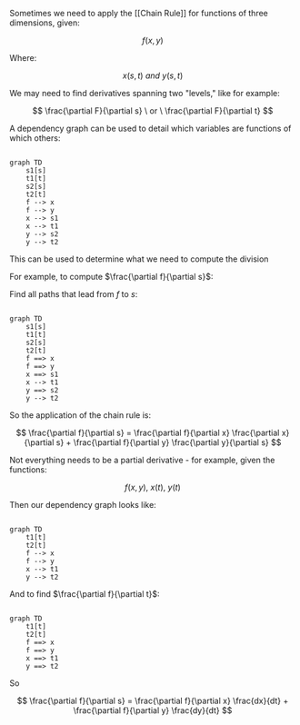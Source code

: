 Sometimes we need to apply the [[Chain Rule]] for functions of three dimensions, given:

$$
f(x, y)
$$

Where:

$$
x(s, t) \ and \ y(s, t)
$$

We may need to find derivatives spanning two "levels," like for example:

$$
\frac{\partial F}{\partial s} \ or \ 
\frac{\partial F}{\partial t}
$$

A dependency graph can be used to detail which variables are functions of which others:

```mermaid

graph TD
	s1[s]
	t1[t]
	s2[s]
	t2[t]
	f --> x
	f --> y
	x --> s1
	x --> t1
	y --> s2
	y --> t2
```

This can be used to determine what we need to compute the division

For example, to compute $\frac{\partial f}{\partial s}$:

Find all paths that lead from $f$ to $s$:

```mermaid

graph TD
	s1[s]
	t1[t]
	s2[s]
	t2[t]
	f ==> x
	f ==> y
	x ==> s1
	x --> t1
	y ==> s2
	y --> t2
```

So the application of the chain rule is:

$$
\frac{\partial f}{\partial s} = 
\frac{\partial f}{\partial x} 
\frac{\partial x}{\partial s} 
+
\frac{\partial f}{\partial y} 
\frac{\partial y}{\partial s} 
$$

Not everything needs to be a partial derivative - for example, given the functions:

$$
f(x, y), \ x(t), \  y(t)
$$

Then our dependency graph looks like:

```mermaid

graph TD
	t1[t]
	t2[t]
	f --> x
	f --> y
	x --> t1
	y --> t2
```

And to find $\frac{\partial f}{\partial t}$:

```mermaid

graph TD
	t1[t]
	t2[t]
	f ==> x
	f ==> y
	x ==> t1
	y ==> t2
```

So

$$
\frac{\partial f}{\partial s} = 
\frac{\partial f}{\partial x} 
\frac{dx}{dt} 
+
\frac{\partial f}{\partial y} 
\frac{dy}{dt} 
$$
